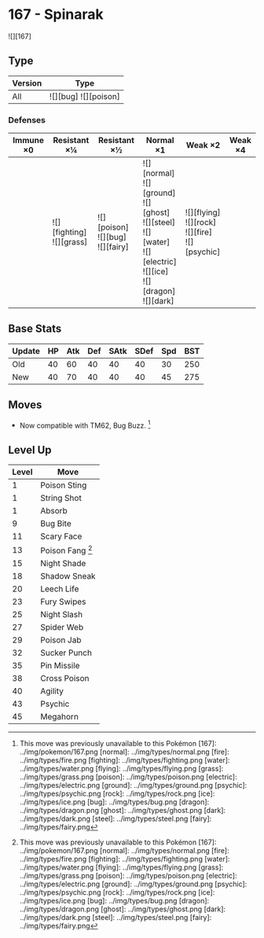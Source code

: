 # 167 - Spinarak
![][167]

## Type

Version | Type
---     | ---
All     | ![][bug]  ![][poison]

### Defenses

Immune ×0 | Resistant ×¼                    | Resistant ×½                              | Normal ×1                                                                                                                         | Weak ×2                                                   | Weak ×4
---       | ---                             | ---                                       | ---                                                                                                                               | ---                                                       | ---
&nbsp;    | ![][fighting]<br>![][grass]<br> | ![][poison]<br>![][bug]<br>![][fairy]<br> | ![][normal]<br>![][ground]<br>![][ghost]<br>![][steel]<br>![][water]<br>![][electric]<br>![][ice]<br>![][dragon]<br>![][dark]<br> | ![][flying]<br>![][rock]<br>![][fire]<br>![][psychic]<br> | &nbsp;

## Base Stats

Update | HP  | Atk | Def | SAtk | SDef | Spd | BST
---    | --- | --- | --- | ---  | ---  | --- | ---
Old    | 40  | 60  | 40  | 40   | 40   | 30  | 250
New    | 40  | 70  | 40  | 40   | 40   | 45  | 275

## Moves

 - Now compatible with TM62, Bug Buzz. [^1]

## Level Up

Level | Move
---   | ---
1     | Poison Sting
1     | String Shot
1     | Absorb
9     | Bug Bite
11    | Scary Face
13    | Poison Fang [^1]
15    | Night Shade
18    | Shadow Sneak
20    | Leech Life
23    | Fury Swipes
25    | Night Slash
27    | Spider Web
29    | Poison Jab
32    | Sucker Punch
35    | Pin Missile
38    | Cross Poison
40    | Agility
43    | Psychic
45    | Megahorn

[^1]: This move was previously unavailable to this Pokémon
[167]: ../img/pokemon/167.png
[normal]: ../img/types/normal.png
[fire]: ../img/types/fire.png
[fighting]: ../img/types/fighting.png
[water]: ../img/types/water.png
[flying]: ../img/types/flying.png
[grass]: ../img/types/grass.png
[poison]: ../img/types/poison.png
[electric]: ../img/types/electric.png
[ground]: ../img/types/ground.png
[psychic]: ../img/types/psychic.png
[rock]: ../img/types/rock.png
[ice]: ../img/types/ice.png
[bug]: ../img/types/bug.png
[dragon]: ../img/types/dragon.png
[ghost]: ../img/types/ghost.png
[dark]: ../img/types/dark.png
[steel]: ../img/types/steel.png
[fairy]: ../img/types/fairy.png
